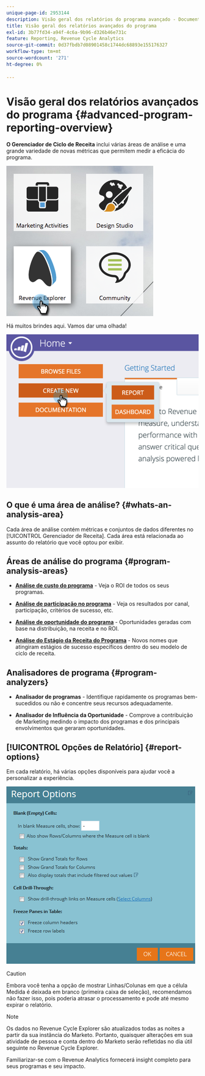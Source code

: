 ```yaml
---
unique-page-id: 2953144
description: Visão geral dos relatórios do programa avançado - Documentação do Marketo - Documentação do produto
title: Visão geral dos relatórios avançados do programa
exl-id: 3b77fd34-a94f-4c6a-9b96-d326b46e731c
feature: Reporting, Revenue Cycle Analytics
source-git-commit: 0d37fbdb7d08901458c1744dc68893e155176327
workflow-type: tm+mt
source-wordcount: '271'
ht-degree: 0%

---
```


# Visão geral dos relatórios avançados do programa {#advanced-program-reporting-overview}

**O Gerenciador de Ciclo de Receita** inclui várias áreas de análise e uma grande variedade de novas métricas que permitem medir a eficácia do programa.

![](assets/rev.png)

Há muitos brindes aqui. Vamos dar uma olhada!

![](assets/image2015-4-30-10-3a15-3a17.png)

## O que é uma área de análise? {#whats-an-analysis-area}

Cada área de análise contém métricas e conjuntos de dados diferentes no [!UICONTROL Gerenciador de Receita]. Cada área está relacionada ao assunto do relatório que você optou por exibir.

## Áreas de análise do programa {#program-analysis-areas}

* **[Análise de custo do programa](understanding-the-program-cost-analysis-area.md)** - Veja o ROI de todos os seus programas.

* **[Análise de participação no programa](understanding-the-program-membership-analysis-area.md)** - Veja os resultados por canal, participação, critérios de sucesso, etc.

* **[Análise de oportunidade do programa](understanding-the-program-opportunity-analysis-area.md)** - Oportunidades geradas com base na distribuição, na receita e no ROI.

* **[Análise do Estágio da Receita do Programa](understanding-the-program-revenue-stage-analysis-area.md)** - Novos nomes que atingiram estágios de sucesso específicos dentro do seu modelo de ciclo de receita.

## Analisadores de programa {#program-analyzers}

* **Analisador de programas** - Identifique rapidamente os programas bem-sucedidos ou não e concentre seus recursos adequadamente.

* **Analisador de Influência da Oportunidade** - Comprove a contribuição de Marketing medindo o impacto dos programas e dos principais envolvimentos que geraram oportunidades.

## [!UICONTROL Opções de Relatório] {#report-options}

Em cada relatório, há várias opções disponíveis para ajudar você a personalizar a experiência.

![](assets/report-options.png)

>[!CAUTION]
>
>Embora você tenha a opção de mostrar Linhas/Colunas em que a célula Medida é deixada em branco (primeira caixa de seleção), recomendamos não fazer isso, pois poderia atrasar o processamento e pode até mesmo expirar o relatório.

>[!NOTE]
>
>Os dados no Revenue Cycle Explorer são atualizados todas as noites a partir da sua instância do Marketo. Portanto, quaisquer alterações em sua atividade de pessoa e conta dentro do Marketo serão refletidas no dia útil seguinte no Revenue Cycle Explorer.

Familiarizar-se com o Revenue Analytics fornecerá insight completo para seus programas e seu impacto.
